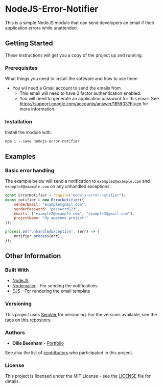 # NodeJS-Error-Notifier

This is a simple NodeJS module that can send developers an email if their application errors while unattended.

## Getting Started

These instructions will get you a copy of the project up and running.

### Prerequisites

What things you need to install the software and how to use them

- You wil need a Gmail account to send the emails from. 
    - This email will need to have 2 factor authentication enabled.
    - You will need to generate an application password for this email. See https://support.google.com/accounts/answer/185833?hl=en for more information.

### Installation

Install the module with:

```
npm i --save nodejs-error-notifier
```

## Examples

### Basic error handling

The example below will send a notification to `example2@example.com` and `example3@example.com` on any unhandled exceptions.

```js
const ErrorNotifier = require("nodejs-error-notifier");
const notifier = new ErrorNotifier({
    senderEmail: "example@gmail.com",
    senderPassword: "password123",
    emails: ["example2@example.com", "example3@gmail.com"],
    projectName: "My awesome project!"
});

process.on("unhandledException", (err) => {
    notifier.process(err);
});
```

## Other Information

### Built With

* [NodeJS](https://nodejs.org/)
* [Nodemailer](https://nodemailer.com/) - For sending the notifications
* [EJS](https://ejs.co/) - For rendering the email template


### Versioning

This project uses [SemVer](http://semver.org/) for versioning. For the versions available, see the [tags on this repository](https://github.com/ElBeenMachine/NodeJS-Error-Notifier/tags). 

### Authors

* **Ollie Beenham** - [Portfolio](http://beenhamow.xyz)

See also the list of [contributors](https://github.com/ElBeenMachine/NodeJS-Error-Notifier/contributors) who participated in this project.

### License

This project is licensed under the MIT License - see the [LICENSE](LICENSE) file for details.
